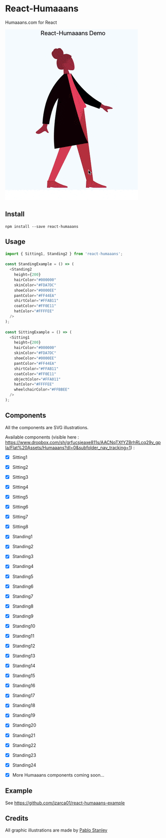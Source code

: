 # React-Humaaans

Humaaans.com for React

![React-humaaans Demo](https://github.com/jzarca01/react-humaaans/blob/master/react-humaaans.gif)

## Install

`npm install --save react-humaaans`

## Usage

```javascript
import { Sitting1, Standing2 } from 'react-humaaans';

const StandingExample = () => (
  <Standing2
    height={200}
    hairColor="#000000"
    skinColor="#FDA7DC"
    shoeColor="#0000EE"
    pantColor="#FF44EA"
    shirtColor="#FFAB11"
    coatColor="#FF0E11"
    hatColor="#FFFFEE"
  />
);

const SittingExample = () => (
  <Sitting1
    height={200}
    hairColor="#000000"
    skinColor="#FDA7DC"
    shoeColor="#0000EE"
    pantColor="#FF44EA"
    shirtColor="#FFAB11"
    coatColor="#FF0E11"
    objectColor="#FFA011"
    hatColor="#FFFFEE"
    wheelchairColor="#FFBBEE"
  />
);
```

## Components

All the components are SVG illustrations.

Available components (visible here : https://www.dropbox.com/sh/grfucsjeaxe811s/AACNqTXfYZBrhRLcq29v_gpla/Flat%20Assets/Humaaans?dl=0&subfolder_nav_tracking=1) :

- [x] Sitting1
- [x] Sitting2
- [x] Sitting3
- [x] Sitting4
- [x] Sitting5
- [x] Sitting6
- [x] Sitting7
- [x] Sitting8

- [x] Standing1
- [x] Standing2
- [x] Standing3
- [x] Standing4
- [x] Standing5
- [x] Standing6
- [x] Standing7
- [x] Standing8
- [x] Standing9
- [x] Standing10
- [x] Standing11
- [x] Standing12
- [x] Standing13
- [x] Standing14
- [x] Standing15
- [x] Standing16
- [x] Standing17
- [x] Standing18
- [x] Standing19
- [x] Standing20
- [x] Standing21
- [x] Standing22
- [x] Standing23
- [x] Standing24

- [x] More Humaaans components coming soon...

## Example

See https://github.com/jzarca01/react-humaaans-example

## Credits

All graphic illustrations are made by [Pablo Stanley](https://twitter.com/pablostanley)
